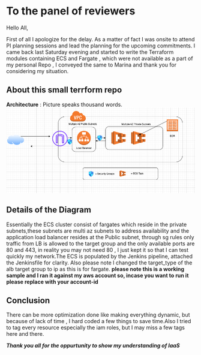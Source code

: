 # To the panel of reviewers
Hello All,

First of all I apologize for the delay. As a matter of fact I was onsite to attend PI planning sessions and lead the planning for the upcoming commitments. I came back last Saturday evening and started to write 
the Terraform modules containing ECS and Fargate , which were not available as a part of my personal
Repo , I conveyed the same to Marina and thank you for considering my situation.



## About this small terrform repo

**Architecture** : Picture speaks thousand words.
![Arch Diagram](arch-diagram.png)

## Details of the Diagram
Essentially the ECS cluster consist of fargates which reside in the private subnets,these subnets are multi az subnets to address availability and the application load balancer resides at the Public subnet, through sg rules only traffic from LB is allowed to the target group and the only available ports are 80 and 443, in reality you may not need 80 , I just kept it so that I can test quickly my network.The ECS is populated by the Jenkins pipeline, attached the Jenkinsfile for clarity.
Also please note I changed the target_type of the alb target group to ip as this is for fargate.
**please note this is a working sample and I ran it against my aws account so, incase you want to run it please replace <your-account-id> with your account-id**

## Conclusion
There can be more optimization done like making everything dynamic, but because of lack of time , I hard coded a few things to save time.Also I tried to tag every resource especially the iam roles, but I may miss a few tags here and there.

***Thank you all for the oppurtunity to show my understanding of IaaS***



